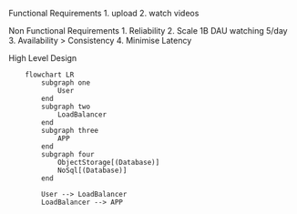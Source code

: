 Functional Requirements
    1. upload
    2. watch videos

Non Functional Requirements
    1. Reliability
    2. Scale 1B DAU watching 5/day
    3. Availability > Consistency
    4. Minimise Latency

High Level Design

```mermaid
    flowchart LR
        subgraph one
            User
        end
        subgraph two
            LoadBalancer
        end
        subgraph three
            APP
        end
        subgraph four
            ObjectStorage[(Database)]
            NoSql[(Database)]
        end

        User --> LoadBalancer
        LoadBalancer --> APP
```